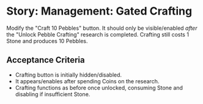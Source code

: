 # Story: Management: Gated Crafting

Modify the "Craft 10 Pebbles" button. It should only be visible/enabled *after* the "Unlock Pebble Crafting" research is completed. Crafting still costs 1 Stone and produces 10 Pebbles.

## Acceptance Criteria

*   Crafting button is initially hidden/disabled.
*   It appears/enables after spending Coins on the research.
*   Crafting functions as before once unlocked, consuming Stone and disabling if insufficient Stone.